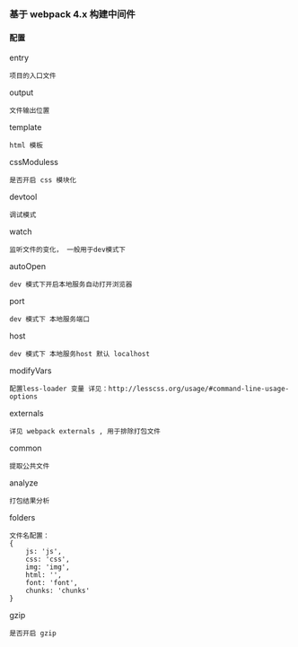 ### 基于 webpack 4.x 构建中间件
#### 配置
entry
    
    项目的入口文件

output

    文件输出位置

template

    html 模板


cssModuless

    是否开启 css 模块化

devtool

    调试模式

watch

    监听文件的变化， 一般用于dev模式下

autoOpen

    dev 模式下开启本地服务自动打开浏览器

port 

    dev 模式下 本地服务端口

host

    dev 模式下 本地服务host 默认 localhost 

modifyVars

    配置less-loader 变量 详见：http://lesscss.org/usage/#command-line-usage-options

externals 

    详见 webpack externals , 用于排除打包文件

common

    提取公共文件

analyze

    打包结果分析


folders
   
    文件名配置：
    {
        js: 'js',
        css: 'css',
        img: 'img',
        html: '',
        font: 'font',
        chunks: 'chunks'
    }

gzip

    是否开启 gzip
